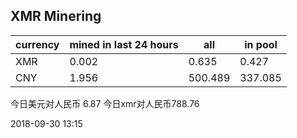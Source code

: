 ## XMR Minering

|currency|mined in last 24 hours|all|in pool|
|---|---|---|---|
|XMR|0.002|0.635|0.427|
|CNY|1.956|500.489|337.085|

今日美元对人民币 6.87	今日xmr对人民币788.76


2018-09-30 13:15